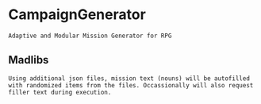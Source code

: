 # CampaignGenerator
 	Adaptive and Modular Mission Generator for RPG

## Madlibs
	Using additional json files, mission text (nouns) will be autofilled with randomized items from the files. Occassionally will also request filler text during execution.